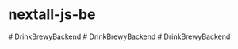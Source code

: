 # nextall-js-be
 
#   D r i n k B r e w y B a c k e n d  
 #   D r i n k B r e w y B a c k e n d  
 #   D r i n k B r e w y B a c k e n d  
 